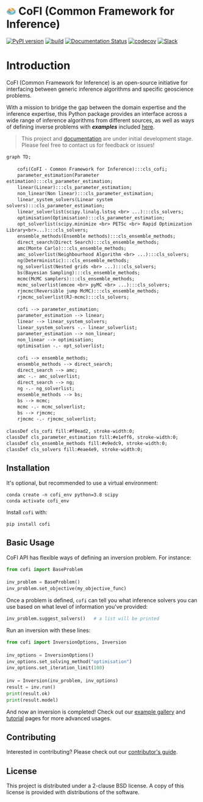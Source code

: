 

# <img src="docs/_static/latte_art_cropped.png" width="5%" padding="0" margin="0"/> CoFI (Common Framework for Inference)


[![PyPI version](https://img.shields.io/pypi/v/cofi?logo=pypi&style=flat-square&color=bde0fe)](https://pypi.org/project/cofi/)
[![build](https://img.shields.io/github/workflow/status/inlab-geo/cofi/Build?logo=githubactions&style=flat-square&color=ccd5ae)](https://github.com/inlab-geo/cofi/actions/workflows/build_wheels.yml)
[![Documentation Status](https://img.shields.io/readthedocs/cofi?logo=readthedocs&style=flat-square&color=faedcd)](https://cofi.readthedocs.io/en/latest/?badge=latest)
[![codecov](https://img.shields.io/codecov/c/github/inlab-geo/cofi?logo=pytest&style=flat-square&token=T8R9VKM4D7&color=f7d6e0)](https://codecov.io/gh/inlab-geo/cofi)
[![Slack](https://img.shields.io/badge/Slack-inlab-4A154B?logo=slack&style=flat-square&color=cdb4db)](https://inlab-geo.slack.com)
<!-- [![Wheels](https://img.shields.io/pypi/wheel/cofi)](https://pypi.org/project/cofi/) -->


# Introduction

CoFI (Common Framework for Inference) is an open-source initiative for interfacing between generic inference algorithms and specific geoscience problems.

With a mission to bridge the gap between the domain expertise and the inference expertise, this Python package provides an interface across a wide range of inference algorithms from different sources, as well as ways of defining inverse problems with ***examples*** included [here](https://github.com/inlab-geo/cofi-examples).

> This project and [documentation](https://cofi.readthedocs.io/en/latest/) are under initial development stage. Please feel free to contact us for feedback or issues!

```mermaid
graph TD;

    cofi(CoFI - Common Framework for Inference):::cls_cofi;
    parameter_estimation(Parameter estimation):::cls_parameter_estimation;
    linear(Linear):::cls_parameter_estimation;
    non_linear(Non linear):::cls_parameter_estimation;
    linear_system_solvers(Linear system solvers):::cls_parameter_estimation;
    linear_solverlist(scipy.linalg.lstsq <br> ...):::cls_solvers;
    optimisation(Optimisation):::cls_parameter_estimation;
    opt_solverlist(scipy.minimize <br> PETSc <br> Rapid Optimization Library<br>...):::cls_solvers;
    ensemble_methods(Ensemble methods):::cls_ensemble_methods;
    direct_search(Direct Search):::cls_ensemble_methods;
    amc(Monte Carlo):::cls_ensemble_methods;
    amc_solverlist(Neighbourhood Algorithm <br> ...):::cls_solvers;
    ng(Deterministic):::cls_ensemble_methods;
    ng_solverlist(Nested grids <br> ...):::cls_solvers;
    bs(Bayesian Sampling):::cls_ensemble_methods;
    mcmc(McMC samplers):::cls_ensemble_methods;
    mcmc_solverlist(emcee <br> pyMC <br> ...):::cls_solvers;
    rjmcmc(Reversible jump McMC):::cls_ensemble_methods;
    rjmcmc_solverlist(RJ-mcmc):::cls_solvers;

    cofi --> parameter_estimation;
    parameter_estimation --> linear;
    linear --> linear_system_solvers;
    linear_system_solvers -.- linear_solverlist;
    parameter_estimation --> non_linear;
    non_linear --> optimisation;
    optimisation -.- opt_solverlist;

    cofi --> ensemble_methods;
    ensemble_methods --> direct_search;
    direct_search --> amc;
    amc -.- amc_solverlist;
    direct_search --> ng;
    ng -.- ng_solverlist;
    ensemble_methods --> bs;  
    bs --> mcmc;
    mcmc -.- mcmc_solverlist;
    bs --> rjmcmc;
    rjmcmc -.- rjmcmc_solverlist;

classDef cls_cofi fill:#f0ead2, stroke-width:0;
classDef cls_parameter_estimation fill:#e1eff6, stroke-width:0;
classDef cls_ensemble_methods fill:#e9edc9, stroke-width:0;
classDef cls_solvers fill:#eae4e9, stroke-width:0;
```


## Installation

It's optional, but recommended to use a virtual environment:

```console
conda create -n cofi_env python=3.8 scipy
conda activate cofi_env
```

Install `cofi` with:

```console
pip install cofi
```

## Basic Usage

CoFI API has flexible ways of defining an inversion problem. For instance:

```python
from cofi import BaseProblem

inv_problem = BaseProblem()
inv_problem.set_objective(my_objective_func)
```

Once a problem is defined, `cofi` can tell you what inference solvers you can use based on what level of
information you've provided:

```python
inv_problem.suggest_solvers()   # a list will be printed
```

Run an inversion with these lines:

```python
from cofi import InversionOptions, Inversion

inv_options = InversionOptions()
inv_options.set_solving_method("optimisation")
inv_options.set_iteration_limit(100)

inv = Inversion(inv_problem, inv_options)
result = inv.run()
print(result.ok)
print(result.model)
```

And now an inversion is completed! Check out our [example gallery](https://cofi.readthedocs.io/en/latest/cofi-examples/generated/index.html)
and [tutorial](https://cofi.readthedocs.io/en/latest/tutorial.html) pages for more advanced usages.

## Contributing

Interested in contributing? Please check out our [contributor's guide](https://cofi.readthedocs.io/en/latest/contribute.html).


## License

This project is distributed under a 2-clause BSD license. A copy of this license is 
provided with distributions of the software.
